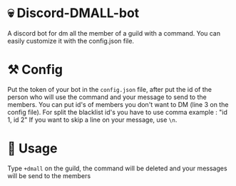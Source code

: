# 💀 Discord-DMALL-bot
A discord bot for dm all the member of a guild with a command. You can easily customize it with the config.json file.

# ⚒️ Config
Put the token of your bot in the `config.json` file, after put the id of the person who will use the command and your message to send to the members.
You can put id's of members you don't want to DM (line 3 on the config file).
For split the blacklist id's you have to use comma example : "id 1, id 2"
If you want to skip a line on your message, use `\n`.

# 🦴 Usage
Type `+dmall` on the guild, the command will be deleted and your messages will be send to the members
